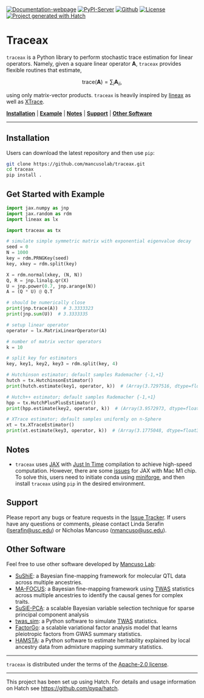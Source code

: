 [![Documentation-webpage](https://img.shields.io/badge/Docs-Available-brightgreen)](https://mancusolab.github.io/traceax/)
[![PyPI-Server](https://img.shields.io/pypi/v/traceax.svg)](https://pypi.org/project/traceax/)
[![Github](https://img.shields.io/github/stars/mancusolab/traceax?style=social)](https://github.com/mancusolab/traceax)
[![License](https://img.shields.io/badge/License-MIT-yellow.svg)](https://opensource.org/licenses/MIT)
[![Project generated with Hatch](https://img.shields.io/badge/%F0%9F%A5%9A-Hatch-4051b5.svg)](https://github.com/pypa/hatch)

# Traceax
``traceax`` is a Python library to perform stochastic trace estimation for linear operators. Namely,
given a square linear operator $\mathbf{A}$, ``traceax`` provides flexible routines that estimate,

$$\text{trace}(\mathbf{A}) = \sum_i \mathbf{A}_{ii},$$

using only matrix-vector products. ``traceax`` is heavily inspired by
[lineax](https://github.com/patrick-kidger/lineax) as well as
[XTrace](https://github.com/eepperly/XTrace).



  [**Installation**](#installation)
  | [**Example**](#get-started-with-example)
  | [**Notes**](#notes)
  | [**Support**](#support)
  | [**Other Software**](#other-software)

------------------

## Installation

Users can download the latest repository and then use `pip`:

``` bash
git clone https://github.com/mancusolab/traceax.git
cd traceax
pip install .
```

## Get Started with Example

```python
import jax.numpy as jnp
import jax.random as rdm
import lineax as lx

import traceax as tx

# simulate simple symmetric matrix with exponential eigenvalue decay
seed = 0
N = 1000
key = rdm.PRNGKey(seed)
key, xkey = rdm.split(key)

X = rdm.normal(xkey, (N, N))
Q, R = jnp.linalg.qr(X)
U = jnp.power(0.7, jnp.arange(N))
A = (Q * U) @ Q.T

# should be numerically close
print(jnp.trace(A))  # 3.3333323
print(jnp.sum(U))  # 3.3333335

# setup linear operator
operator = lx.MatrixLinearOperator(A)

# number of matrix vector operators
k = 10

# split key for estimators
key, key1, key2, key3 = rdm.split(key, 4)

# Hutchinson estimator; default samples Rademacher {-1,+1}
hutch = tx.HutchinsonEstimator()
print(hutch.estimate(key1, operator, k))  # (Array(3.7297516, dtype=float32), {})

# Hutch++ estimator; default samples Rademacher {-1,+1}
hpp = tx.HutchPlusPlusEstimator()
print(hpp.estimate(key2, operator, k))  # (Array(3.9572973, dtype=float32), {})

# XTrace estimator; default samples uniformly on n-Sphere
xt = tx.XTraceEstimator()
print(xt.estimate(key3, operator, k))  # (Array(3.1775048, dtype=float32), {'std.err': Array(0.24185811, dtype=float32)})
```

## Notes

-   `traceax` uses [JAX](https://github.com/google/jax) with [Just In
    Time](https://jax.readthedocs.io/en/latest/jax-101/02-jitting.html)
    compilation to achieve high-speed computation. However, there are
    some [issues](https://github.com/google/jax/issues/5501) for JAX
    with Mac M1 chip. To solve this, users need to initiate conda using
    [miniforge](https://github.com/conda-forge/miniforge), and then
    install `traceax` using `pip` in the desired environment.


## Support

Please report any bugs or feature requests in the [Issue
Tracker](https://github.com/mancusolab/traceax/issues). If users have
any questions or comments, please contact Linda Serafin (<lserafin@usc.edu>) or
Nicholas Mancuso (<nmancuso@usc.edu>).

## Other Software

Feel free to use other software developed by [Mancuso
Lab](https://www.mancusolab.com/):

-   [SuShiE](https://github.com/mancusolab/sushie): a Bayesian
    fine-mapping framework for molecular QTL data across multiple
    ancestries.
-   [MA-FOCUS](https://github.com/mancusolab/ma-focus): a Bayesian
    fine-mapping framework using
    [TWAS](https://www.nature.com/articles/ng.3506) statistics across
    multiple ancestries to identify the causal genes for complex traits.
-   [SuSiE-PCA](https://github.com/mancusolab/susiepca): a scalable
    Bayesian variable selection technique for sparse principal component
    analysis
-   [twas_sim](https://github.com/mancusolab/twas_sim): a Python
    software to simulate [TWAS](https://www.nature.com/articles/ng.3506)
    statistics.
-   [FactorGo](https://github.com/mancusolab/factorgo): a scalable
    variational factor analysis model that learns pleiotropic factors
    from GWAS summary statistics.
-   [HAMSTA](https://github.com/tszfungc/hamsta): a Python software to
    estimate heritability explained by local ancestry data from
    admixture mapping summary statistics.

------------------------------------------------------------------------

``traceax`` is distributed under the terms of the
[Apache-2.0 license](https://spdx.org/licenses/Apache-2.0.html).


------------------------------------------------------------------------

This project has been set up using Hatch. For details and usage
information on Hatch see <https://github.com/pypa/hatch>.
